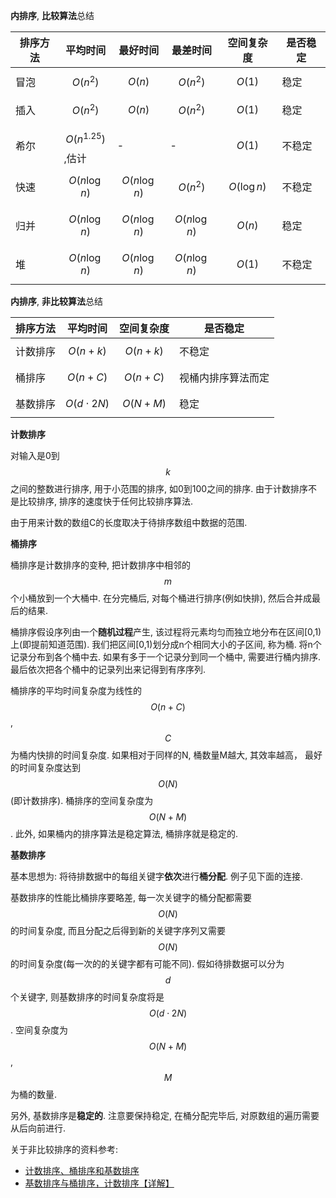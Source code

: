**内排序**, **比较算法**总结

排序方法|平均时间|最好时间|最差时间|空间复杂度|是否稳定
--|--|--|--|--|--
冒泡|$$O(n^2)$$|$$O(n)$$|$$O(n^2)$$|$$O(1)$$|稳定
插入|$$O(n^2)$$|$$O(n)$$|$$O(n^2)$$|$$O(1)$$|稳定
希尔|$$O(n^{1.25})$$,估计|-|-|$$O(1)$$|不稳定
快速|$$O(n\log{n})$$|$$O(n\log{n})$$|$$O(n^2)$$|$$O(\log{n})$$|不稳定
归并|$$O(n\log{n})$$|$$O(n\log{n})$$|$$O(n\log{n})$$|$$O(n)$$|稳定
堆|$$O(n\log{n})$$|$$O(n\log{n})$$|$$O(n\log{n})$$|$$O(1)$$|不稳定

**内排序**, **非比较算法**总结

排序方法|平均时间|空间复杂度|是否稳定
--|--|--|--
计数排序|$$O(n+k)$$|$$O(n+k)$$|不稳定
桶排序|$$O(n+C)$$|$$O(n+C)$$|视桶内排序算法而定
基数排序|$$O(d\cdot 2N)$$|$$O(N+M)$$|稳定

**计数排序**

对输入是0到$$k$$之间的整数进行排序, 用于小范围的排序, 如0到100之间的排序. 由于计数排序不是比较排序, 排序的速度快于任何比较排序算法.

由于用来计数的数组C的长度取决于待排序数组中数据的范围.

**桶排序**

桶排序是计数排序的变种, 把计数排序中相邻的$$m$$个小桶放到一个大桶中. 在分完桶后, 对每个桶进行排序(例如快排), 然后合并成最后的结果.

桶排序假设序列由一个**随机过程**产生, 该过程将元素均匀而独立地分布在区间[0,1)上(即提前知道范围). 我们把区间[0,1)划分成n个相同大小的子区间, 称为桶. 将n个记录分布到各个桶中去. 如果有多于一个记录分到同一个桶中, 需要进行桶内排序. 最后依次把各个桶中的记录列出来记得到有序序列.

桶排序的平均时间复杂度为线性的$$O(n+C)$$, $$C$$为桶内快排的时间复杂度. 如果相对于同样的N, 桶数量M越大, 其效率越高， 最好的时间复杂度达到$$O(N)$$(即计数排序). 桶排序的空间复杂度为$$O(N+M)$$. 此外, 如果桶内的排序算法是稳定算法, 桶排序就是稳定的.

**基数排序**

基本思想为: 将待排数据中的每组关键字**依次**进行**桶分配**. 例子见下面的连接.

基数排序的性能比桶排序要略差, 每一次关键字的桶分配都需要$$O(N)$$的时间复杂度, 而且分配之后得到新的关键字序列又需要$$O(N)$$的时间复杂度(每一次的的关键字都有可能不同). 假如待排数据可以分为$$d$$个关键字, 则基数排序的时间复杂度将是$$O(d\cdot 2N)$$. 空间复杂度为$$O(N+M)$$, $$M$$为桶的数量.

另外, 基数排序是**稳定的**. 注意要保持稳定, 在桶分配完毕后, 对原数组的遍历需要从后向前进行.

关于非比较排序的资料参考:

- [计数排序、桶排序和基数排序](https://segmentfault.com/a/1190000003054515)
- [基数排序与桶排序，计数排序【详解】](https://www.cnblogs.com/ECJTUACM-873284962/p/6935506.html)
